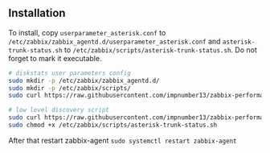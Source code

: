 Installation
------------
To install, copy `userparameter_asterisk.conf` to `/etc/zabbix/zabbix_agentd.d/userparameter_asterisk.conf` and `asterisk-trunk-status.sh` to `/etc/zabbix/scripts/asterisk-trunk-status.sh`.
Do not forget to mark it executable.
```bash
# diskstats user parameters config
sudo mkdir -p /etc/zabbix/zabbix_agentd.d/
sudo mkdir -p /etc/zabbix/scripts/
sudo curl https://raw.githubusercontent.com/impnumber13/zabbix-performance-asterisk/master/userparameter_asterisk.conf -o /etc/zabbix/zabbix_agentd.d/userparameter_asterisk.conf

# low level discovery script
sudo curl https://raw.githubusercontent.com/impnumber13/zabbix-performance-asterisk/master/scripts/asterisk-trunk-status.sh -o /etc/zabbix/scripts/asterisk-trunk-status.sh
sudo chmod +x /etc/zabbix/scripts/asterisk-trunk-status.sh
```

After that restart zabbix-agent
```sudo systemctl restart zabbix-agent```
